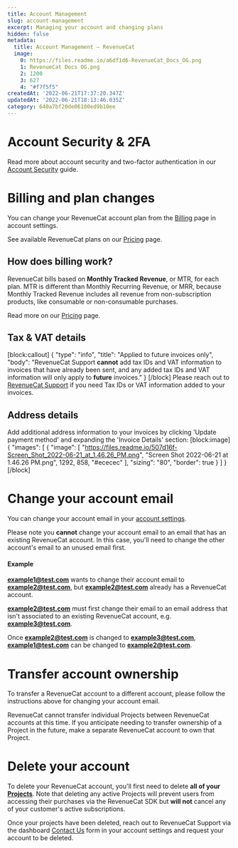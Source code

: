 ```yaml
---
title: Account Management
slug: account-management
excerpt: Managing your account and changing plans
hidden: false
metadata:
  title: Account Management – RevenueCat
  image:
    0: https://files.readme.io/a6df1d6-RevenueCat_Docs_OG.png
    1: RevenueCat Docs OG.png
    2: 1200
    3: 627
    4: "#f7f5f5"
createdAt: '2022-06-21T17:37:20.347Z'
updatedAt: '2022-06-21T18:13:46.035Z'
category: 640a7bf20de06100ed9b10ee
---
```

# Account Security & 2FA

Read more about account security and two-factor authentication in our [Account Security](doc:security) guide.

# Billing and plan changes

You can change your RevenueCat account plan from the [Billing](https://app.revenuecat.com/settings/billing) page in account settings. 

See available RevenueCat plans on our [Pricing](https://www.revenuecat.com/pricing) page.

## How does billing work?

RevenueCat bills based on **Monthly Tracked Revenue**, or MTR, for each plan. MTR is different than Monthly Recurring Revenue, or MRR, because Monthly Tracked Revenue includes all revenue from non-subscription products, like consumable or non-consumable purchases.

Read more on our [Pricing](https://www.revenuecat.com/pricing) page.

## Tax & VAT details
[block:callout]
{
  "type": "info",
  "title": "Applied to future invoices only",
  "body": "RevenueCat Support **cannot** add tax IDs and VAT information to invoices that have already been sent, and any added tax IDs and VAT information will only apply to **future** invoices."
}
[/block]
Please reach out to [RevenueCat Support](https://app.revenuecat.com/settings/support) if you need Tax IDs or VAT information added to your invoices. 

## Address details

Add additional address information to your invoices by clicking 'Update payment method' and expanding the 'Invoice Details' section: 
[block:image]
{
  "images": [
    {
      "image": [
        "https://files.readme.io/507d16f-Screen_Shot_2022-06-21_at_1.46.26_PM.png",
        "Screen Shot 2022-06-21 at 1.46.26 PM.png",
        1292,
        858,
        "#ececec"
      ],
      "sizing": "80",
      "border": true
    }
  ]
}
[/block]
# Change your account email

You can change your account email in your [account settings](https://app.revenuecat.com/settings/account).

Please note you **cannot** change your account email to an email that has an existing RevenueCat account. In this case, you'll need to change the other account's email to an unused email first.

#### Example

**example1@test.com** wants to change their account email to **example2@test.com**, but **example2@test.com** already has a RevenueCat account.

**example2@test.com** must first change their email to an email address that isn't associated to an existing RevenueCat account, e.g. **example3@test.com**.

Once **example2@test.com** is changed to **example3@test.com**, **example1@test.com** can be changed to **example2@test.com**. 

# Transfer account ownership

To transfer a RevenueCat account to a different account, please follow the instructions above for changing your account email.

RevenueCat cannot transfer individual Projects between RevenueCat accounts at this time. If you anticipate needing to transfer ownership of a Project in the future, make a separate RevenueCat account to own that Project.

# Delete your account

To delete your RevenueCat account, you'll first need to delete **all of your [Projects](doc:projects)**. Note that deleting any active Projects will prevent users from accessing their purchases via the RevenueCat SDK but **will not** cancel any of your customer's active subscriptions.

Once your projects have been deleted, reach out to RevenueCat Support via the dashboard [Contact Us](https://app.revenuecat.com/settings/support) form in your account settings and request your account to be deleted.